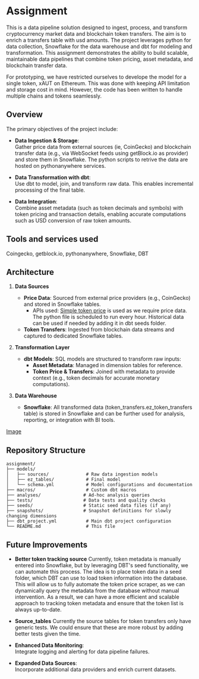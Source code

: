 # Assignment

This is a data pipeline solution designed to ingest, process, and transform cryptocurrency market data and blockchain token transfers. The aim is to enrich a transfers table with usd amounts. The project leverages python for data collection, Snowflake for the data warehouse and dbt for modeling and transformation. This assignment demonstrates the ability to build scalable, maintainable data pipelines that combine token pricing, asset metadata, and blockchain transfer data.

For prototyping, we have restricted ourselves to develope the model for a single token, xAUT on Ethereum. This was done with keeping API limitation and storage cost in mind. However, the code has been written to handle multiple chains and tokens seamlessly. 



## Overview

The primary objectives of the project include:

- **Data Ingestion & Storage**:  
  Gather price data from external sources (ie, CoinGecko) and blockchain transfer data (e.g., via WebSocket feeds using getBlock.io as provider) and store them in Snowflake. The python scripts to retrive the data are hosted on pythonanywhere services.

- **Data Transformation with dbt**:  
  Use dbt to model, join, and transform raw data. This enables incremental processing of the final table. 

- **Data Integration**:  
  Combine asset metadata (such as token decimals and symbols) with token pricing and transaction details, enabling accurate computations such as USD conversion of raw token amounts.

## Tools and services used
Coingecko, getblock.io, pythonanywhere, Snowflake, DBT


## Architecture

1. **Data Sources**  
   - **Price Data**: Sourced from external price providers (e.g., CoinGecko) and stored in Snowflake tables.
     - APIs used: [Simple token price](https://docs.coingecko.com/v3.0.1/reference/simple-token-price) is used as we require price data. The python file is scheduled to run every hour. Historical data can be used if needed by adding it in dbt seeds folder. 
   - **Token Transfers**: Ingested from blockchain data streams and captured to dedicated Snowflake tables.

2. **Transformation Layer**  
   - **dbt Models**: SQL models are structured to transform raw inputs:
     - **Asset Metadata**: Managed in dimension tables for reference.
     - **Token Price & Transfers**: Joined with metadata to provide context (e.g., token decimals for accurate monetary computations).

3. **Data Warehouse**  
   - **Snowflake**: All transformed data (token_transfers.ez_token_transfers table) is stored in Snowflake and can be further used for analysis, reporting, or integration with BI tools.

[Image](https://ibb.co/S4qcNwHT)

## Repository Structure

```
assignment/
├── models/
│   ├── sources/              # Raw data ingestion models             
│   ├── ez_tables/            # Final model
│   └── schema.yml            # Model configurations and documentation
├── macros/                   # Custom dbt macros
├── analyses/                # Ad-hoc analysis queries
├── tests/                   # Data tests and quality checks
├── seeds/                   # Static seed data files (if any)
├── snapshots/               # Snapshot definitions for slowly changing dimensions
├── dbt_project.yml           # Main dbt project configuration
└── README.md                 # This file
```


## Future Improvements
- **Better token tracking source**
 Currently, token metadata is manually entered into Snowflake, but by leveraging DBT's seed functionality, we can automate this process. The idea is to place token data in a seed folder, which DBT can use to load token information into the database. This will allow us to fully automate the token price scraper, as we can dynamically query the metadata from the database without manual intervention. As a result, we can have a more efficient and scalable approach to tracking token metadata and ensure that the token list is always up-to-date.

- **Source_tables**
  Currently the source tables for token transfers only have generic tests. We could ensure that these are more robust by adding better tests given the time. 

- **Enhanced Data Monitoring**:  
  Integrate logging and alerting for data pipeline failures.
  
- **Expanded Data Sources**:  
  Incorporate additional data providers and enrich current datasets.
